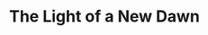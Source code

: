 ---
ee_id: '4497'
site: '1'
type: '2'
url: 2020-031-the-light-of-a-new-dawn
title: The Light of a New Dawn
year: '2020'
display_year: '2020'
medium: 'New York Times "Fireplace" spread & related Louis Vuitton window installation(s). '
dims:
pitch: Did an ad &amp; window campaign 4 LV.&nbsp;
ps:
live_url:
related:
youtube:
related_code:
imgs: light-of-a-new-dawn-2020-031-db-ih--MUIA.jpg
subheading:
download:
add_credit:
add_credits:
commission:
layout: things-i-made
---
